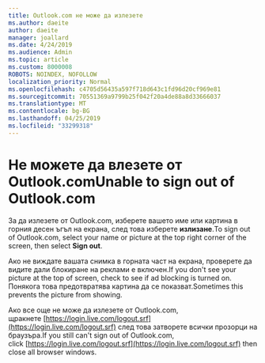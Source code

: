 ```yaml
---
title: Outlook.com не може да излезете
ms.author: daeite
author: daeite
manager: joallard
ms.date: 4/24/2019
ms.audience: Admin
ms.topic: article
ms.custom: 8000008
ROBOTS: NOINDEX, NOFOLLOW
localization_priority: Normal
ms.openlocfilehash: c4705d56435a597f718d643c1fd96d20cf969e81
ms.sourcegitcommit: 70551369a9799b25f042f20a4de88a8d33666037
ms.translationtype: MT
ms.contentlocale: bg-BG
ms.lasthandoff: 04/25/2019
ms.locfileid: "33299318"
---
```

# <a name="unable-to-sign-out-of-outlookcom"></a><span data-ttu-id="20d50-102">Не можете да влезете от Outlook.com</span><span class="sxs-lookup"><span data-stu-id="20d50-102">Unable to sign out of Outlook.com</span></span>

<span data-ttu-id="20d50-103">За да излезете от Outlook.com, изберете вашето име или картина в горния десен ъгъл на екрана, след това изберете **излизане**.</span><span class="sxs-lookup"><span data-stu-id="20d50-103">To sign out of Outlook.com, select your name or picture at the top right corner of the screen, then select **Sign out**.</span></span>

<span data-ttu-id="20d50-104">Ако не виждате вашата снимка в горната част на екрана, проверете да видите дали блокиране на реклами е включен.</span><span class="sxs-lookup"><span data-stu-id="20d50-104">If you don't see your picture at the top of screen, check to see if ad blocking is turned on.</span></span> <span data-ttu-id="20d50-105">Понякога това предотвратява картина да се показват.</span><span class="sxs-lookup"><span data-stu-id="20d50-105">Sometimes this prevents the picture from showing.</span></span>

<span data-ttu-id="20d50-106">Ако все още не може да излезете от Outlook.com, щракнете [https://login.live.com/logout.srf](https://login.live.com/logout.srf) след това затворете всички прозорци на браузъра.</span><span class="sxs-lookup"><span data-stu-id="20d50-106">If you still can't sign out of Outlook.com, click [https://login.live.com/logout.srf](https://login.live.com/logout.srf) then close all browser windows.</span></span>